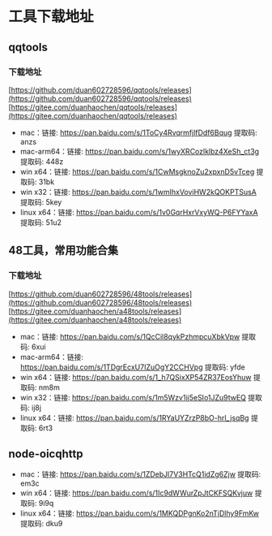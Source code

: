 # 工具下载地址

## qqtools

### 下载地址
[https://github.com/duan602728596/qqtools/releases](https://github.com/duan602728596/qqtools/releases)   
[https://gitee.com/duanhaochen/qqtools/releases](https://gitee.com/duanhaochen/qqtools/releases)
* mac：链接: https://pan.baidu.com/s/1ToCy4RvqrmfjlfDdf6Bqug 提取码: anzs
* mac-arm64：链接: https://pan.baidu.com/s/1wyXRCozlklbz4XeSh_ct3g 提取码: 448z
* win x64：链接: https://pan.baidu.com/s/1CwMsgknoZu2xpxnD5vTceg 提取码: 31bk
* win x32：链接: https://pan.baidu.com/s/1wmIhxVoviHW2kQOKPTSusA 提取码: 5key
* linux x64：链接: https://pan.baidu.com/s/1v0GqrHxrVxyWQ-P6FYYaxA 提取码: 51u2

## 48工具，常用功能合集

### 下载地址
[https://github.com/duan602728596/48tools/releases](https://github.com/duan602728596/48tools/releases)   
[https://gitee.com/duanhaochen/a48tools/releases](https://gitee.com/duanhaochen/a48tools/releases)
* mac：链接: https://pan.baidu.com/s/1QcCil8qykPzhmpcuXbkVpw 提取码: 6xui
* mac-arm64：链接: https://pan.baidu.com/s/1TDgrEcxU7IZuOgY2CCHVpg 提取码: yfde
* win x64：链接: https://pan.baidu.com/s/1_h7QSixXP54ZR37EosYhuw 提取码: nm8m
* win x32：链接: https://pan.baidu.com/s/1m5Wzv1ij5eSIo1JZu9twEQ 提取码: ij8j
* linux x64：链接: https://pan.baidu.com/s/1RYaUYZrzP8bO-hrl_jsqBg 提取码: 6rt3

## node-oicqhttp

* mac：链接: https://pan.baidu.com/s/1ZDebJl7V3HTcQ1idZg6Zjw 提取码: em3c
* win x64：链接: https://pan.baidu.com/s/1Ic9dWWurZpJtCKFSQKvjuw 提取码: 9i9q
* linux x64：链接: https://pan.baidu.com/s/1MKQDPgnKo2nTjDlhy9FmKw 提取码: dku9
